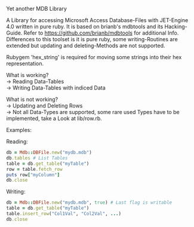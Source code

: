 Yet another MDB Library

A Library for accessing Microsoft Access Database-Files with JET-Engine 4.0 written in pure ruby. It is based on brianb's mdbtools and its Hacking-Guide. Refer to https://github.com/brianb/mdbtools for additional Info. Differences to this toolset is it is pure ruby, some writing-Routines are extended but updating and deleting-Methods are not supported.

Rubygem 'hex_string' is required for moving some strings into their hex representation.

What is working?<br>
-> Reading Data-Tables<br>
-> Writing Data-Tables with indiced Data<br>

What is not working?<br>
-> Updating and Deleting Rows<br>
-> Not all Data-Types are supported, some rare used Types have to be implemented, take a Look at lib/row.rb.<br>

Examples:

Reading:
```ruby
db = Mdb::DBFile.new("mydb.mdb")
db.tables # List Tables
table = db.get_table("myTable")
row = table.fetch_row
puts row["myColumn"]
db.close
```

Writing:
```ruby
db = Mdb::DBFile.new("mydb.mdb", true) # Last flag is writable
table = db.get_table("myTable")
table.insert_row("Col1Val", "Col2Val", ...)
db.close
```
